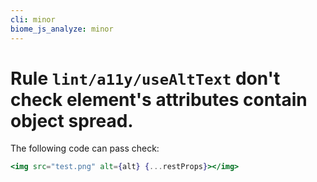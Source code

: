 ```yaml
---
cli: minor
biome_js_analyze: minor
---
```


# Rule `lint/a11y/useAltText` don't check element's attributes contain object spread.

The following code can pass check:

```jsx
<img src="test.png" alt={alt} {...restProps}></img>
```